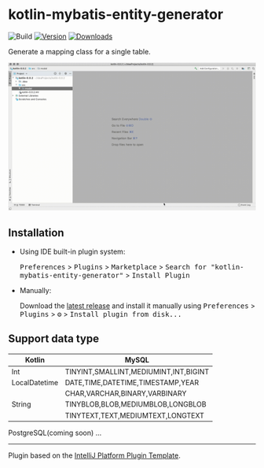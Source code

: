 # kotlin-mybatis-entity-generator

![Build](https://github.com/shuntakeuch1/kotlin-mybatis-entity-generator/workflows/Build/badge.svg)
[![Version](https://img.shields.io/jetbrains/plugin/v/PLUGIN_ID.svg)](https://plugins.jetbrains.com/plugin/14770-kotlin-mybatis-entity-generator)
[![Downloads](https://img.shields.io/jetbrains/plugin/d/PLUGIN_ID.svg)](https://plugins.jetbrains.com/plugin/14770-kotlin-mybatis-entity-generator)

<!-- Plugin description -->
Generate a mapping class for a single table.

<!-- Plugin description end -->

<p><img src="images/demo_v002.gif" width="100%" height="50%"></p>

## Installation

- Using IDE built-in plugin system:

  <kbd>Preferences</kbd> > <kbd>Plugins</kbd> > <kbd>Marketplace</kbd> > <kbd>Search for "kotlin-mybatis-entity-generator"</kbd> >
  <kbd>Install Plugin</kbd>

- Manually:

  Download the [latest release](https://github.com/shuntakeuch1/kotlin-mybatis-entity-generator/releases/latest) and install it manually using
  <kbd>Preferences</kbd> > <kbd>Plugins</kbd> > <kbd>⚙️</kbd> > <kbd>Install plugin from disk...</kbd>

## Support data type

<table>
  <thead>
    <tr>
      <th> Kotlin</th>
      <th> MySQL</th>
    </tr>
  </thead>
  <tbody>
    <tr>
      <td>Int</td>
      <td>TINYINT,SMALLINT,MEDIUMINT,INT,BIGINT</td>
    </tr>
    <tr>
      <td>LocalDatetime</td>
      <td>DATE,TIME,DATETIME,TIMESTAMP,YEAR</td>
    </tr>
    <tr>
      <td rowspan="3">String</td>
      <td>CHAR,VARCHAR,BINARY,VARBINARY</td>
    </tr>
    <tr>
      <td>TINYBLOB,BLOB,MEDIUMBLOB,LONGBLOB</td>
    </tr>
    <tr>
      <td>TINYTEXT,TEXT,MEDIUMTEXT,LONGTEXT</td>
    </tr>
  </tbody>
</table>

PostgreSQL(coming soon) ...

---
Plugin based on the [IntelliJ Platform Plugin Template][template].

[template]: https://github.com/JetBrains/intellij-platform-plugin-template
